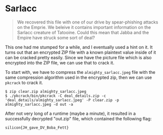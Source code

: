 # Sarlacc

> We recovered this file with one of our drive by spear-phishing attacks on the Emprie. We beleive it contains important information on the Sarlacc creature of Tatooine. Could this mean that Jabba and the Empire have struck some sort of deal?

This one had me stumped for a while, and I eventually used a hint on it. It turns out that an encrypted ZIP file with a known plaintext value inside of it can be cracked pretty easily. Since we have the picture file which is also encrypted into the ZIP file, we can use that to crack it.

To start with, we have to compress the `almighty_sarlacc.jpeg` file with the same compression algorithm used in the encrypted zip, then we can use `pkcrack` to crack it.

```
$ zip clear.zip almighty_sarlacc.jpeg
$ ./pkcrack/bin/pkcrack -C deal_details.zip -c 'deal_details/almighty_sarlacc.jpeg' -P clear.zip -p almighty_sarlacc.jpeg -d out -a
```

After not very long of a runtime (maybe a minute), it resulted in a successfully decrypted "out.zip" file, which contained the following flag:

```
silicon{JH_gave_DV_Boba_Fett}
```
